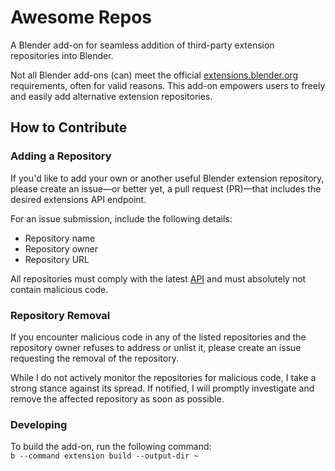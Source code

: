 # Awesome Repos

A Blender add-on for seamless addition of third-party extension repositories into Blender.

Not all Blender add-ons (can) meet the official [extensions.blender.org](https://extensions.blender.org/terms-of-service/) requirements, often for valid reasons.
This add-on empowers users to freely and easily add alternative extension repositories.

## How to Contribute

### Adding a Repository
If you'd like to add your own or another useful Blender extension repository, please create an issue—or better yet, a pull request (PR)—that includes the desired extensions API endpoint. 

For an issue submission, include the following details:
- Repository name
- Repository owner
- Repository URL

All repositories must comply with the latest [API](http://extensions.blender.org/api/swagger/) and must absolutely not contain malicious code.

### Repository Removal
If you encounter malicious code in any of the listed repositories and the repository owner refuses to address or unlist it, please create an issue requesting the removal of the repository. 

While I do not actively monitor the repositories for malicious code, I take a strong stance against its spread.
If notified, I will promptly investigate and remove the affected repository as soon as possible.

### Developing
To build the add-on, run the following command:  
`b --command extension build --output-dir ~`
